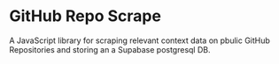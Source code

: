 # GitHub Repo Scrape

A JavaScript library for scraping relevant context data on pbulic GitHub Repositories and storing an a Supabase postgresql DB.


